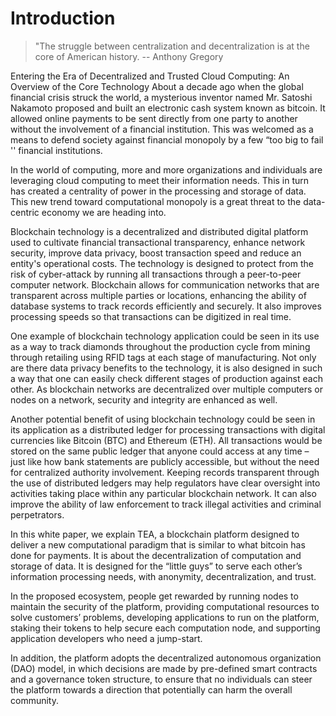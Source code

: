# Introduction
>"The struggle between centralization and decentralization is at the core of American history.
>-- Anthony Gregory

Entering the Era of Decentralized and Trusted Cloud Computing: An Overview of the Core Technology
About a decade ago when the global financial crisis struck the world, a mysterious inventor named Mr. Satoshi Nakamoto proposed and built an electronic cash system known as bitcoin. It allowed online payments to be sent directly from one party to another without the involvement of a financial institution. This was welcomed as a means to defend society against financial monopoly by a few “too big to fail '' financial institutions.

In the world of computing, more and more organizations and individuals are leveraging cloud computing to meet their information needs. This in turn has created a centrality of power in the processing and storage of data. This new trend toward computational monopoly is a great threat to the data-centric economy we are heading into.

Blockchain technology is a decentralized and distributed digital platform used to cultivate financial transactional transparency, enhance network security, improve data privacy, boost transaction speed and reduce an entity's operational costs. The technology is designed to protect from the risk of cyber-attack by running all transactions through a peer-to-peer computer network. Blockchain allows for communication networks that are transparent across multiple parties or locations, enhancing the ability of database systems to track records efficiently and securely. It also improves processing speeds so that transactions can be digitized in real time.

One example of blockchain technology application could be seen in its use as a way to track diamonds throughout the production cycle from mining through retailing using RFID tags at each stage of manufacturing. Not only are there data privacy benefits to the technology, it is also designed in such a way that one can easily check different stages of production against each other. As blockchain networks are decentralized over multiple computers or nodes on a network, security and integrity are enhanced as well.

Another potential benefit of using blockchain technology could be seen in its application as a distributed ledger for processing transactions with digital currencies like Bitcoin (BTC) and Ethereum (ETH). All transactions would be stored on the same public ledger that anyone could access at any time – just like how bank statements are publicly accessible, but without the need for centralized authority involvement. Keeping records transparent through the use of distributed ledgers may help regulators have clear oversight into activities taking place within any particular blockchain network. It can also improve the ability of law enforcement to track illegal activities and criminal perpetrators.

In this white paper, we explain TEA, a blockchain platform designed to deliver a new computational paradigm that is similar to what bitcoin has done for payments. It is about the decentralization of computation and storage of data. It is designed for the “little guys” to serve each other’s information processing needs, with anonymity, decentralization, and trust.

In the proposed ecosystem, people get rewarded by running nodes to maintain the security of the platform, providing computational resources to solve customers’ problems, developing applications to run on the platform, staking their tokens to help secure each computation node, and supporting application developers who need a jump-start.

In addition, the platform adopts the decentralized autonomous organization (DAO) model, in which decisions are made by pre-defined smart contracts and a governance token structure,  to ensure that no individuals can steer the platform towards a direction that potentially can harm the overall community.
